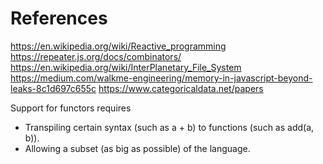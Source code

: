 
# References
https://en.wikipedia.org/wiki/Reactive_programming
https://repeater.js.org/docs/combinators/
https://en.wikipedia.org/wiki/InterPlanetary_File_System
https://medium.com/walkme-engineering/memory-in-javascript-beyond-leaks-8c1d697c655c
https://www.categoricaldata.net/papers

Support for functors requires
* Transpiling certain syntax (such as a + b) to functions (such as add(a, b)).
* Allowing a subset (as big as possible) of the language.
